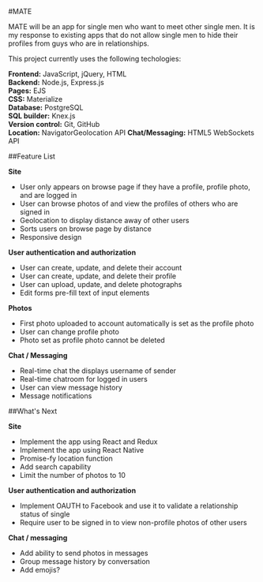 #MATE

MATE will be an app for single men who want to meet other single men. It is my response to existing apps that do not allow single men to hide their profiles from guys who are in relationships.

This project currently uses the following techologies:

**Frontend:** JavaScript, jQuery, HTML  
**Backend:** Node.js, Express.js    
**Pages:** EJS  
**CSS:** Materialize  
**Database:** PostgreSQL  
**SQL builder:** Knex.js    
**Version control:** Git, GitHub  
**Location:** NavigatorGeolocation API
**Chat/Messaging:** HTML5 WebSockets API

##Feature List

**Site**
* User only appears on browse page if they have a profile, profile photo, and are logged in
* User can browse photos of and view the profiles of others who are signed in
* Geolocation to display distance away of other users
* Sorts users on browse page by distance
* Responsive design

**User authentication and authorization**
* User can create, update, and delete their account
* User can create, update, and delete their profile
* User can upload, update, and delete photographs
* Edit forms pre-fill text of input elements

**Photos**
* First photo uploaded to account automatically is set as the profile photo
* User can change profile photo
* Photo set as profile photo cannot be deleted

**Chat / Messaging**
* Real-time chat the displays username of sender
* Real-time chatroom for logged in users
* User can view message history
* Message notifications

##What's Next

**Site**
* Implement the app using React and Redux
* Implement the app using React Native
* Promise-fy location function
* Add search capability
* Limit the number of photos to 10

**User authentication and authorization**
* Implement OAUTH to Facebook and use it to validate a relationship status of single
* Require user to be signed in to view non-profile photos of other users

**Chat / messaging**
* Add ability to send photos in messages
* Group message history by conversation
* Add emojis?
